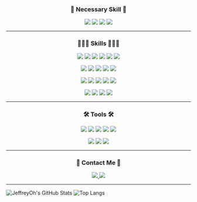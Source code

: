 <div align="center">
<h3 align="center">🧐 Necessary Skill 🧐</h3>
<p align="center">
  <img src="https://img.shields.io/badge/Kotlin-7F52FF?style=flat&logo=kotlin&logoColor=fff"/>
  <img src="https://img.shields.io/badge/Webflux-6DB33F?style=flat&logo=spring&logoColor=fff"/>
  <img src="https://img.shields.io/badge/Mongodb-47A248?style=flat&logo=mongodb&logoColor=fff"/>
  <img src="https://img.shields.io/badge/Redis-DC382D?style=flat&logo=redis&logoColor=fff"/>
</p>
<hr />
<h3 align="center">👩🏻‍💻 Skills 👩🏻‍💻</h3>
<p align="center">
  <img src="https://img.shields.io/badge/Java-e42c2d?style=flat"/>
  <img src="https://img.shields.io/badge/Spring Boot-6DB33F?style=flat&logo=springboot&logoColor=fff"/>
  <img src="https://img.shields.io/badge/Spring JPA-6DB33F?style=flat&logo=spring&logoColor=fff"/>
  <img src="https://img.shields.io/badge/Spring Cloud Config-6DB33F?style=flat&logo=spring&logoColor=fff"/>
  <img src="https://img.shields.io/badge/Querydsl-008DD1?style=flat"/>
  <img src="https://img.shields.io/badge/MySQL-4479A1?style=flat&logo=MySQL&logoColor=fff"/>
</p>
<p align="center">
  <img src="https://img.shields.io/badge/Jenkins-D24939?style=flat&logo=jenkins&logoColor=fff"/>
  <img src="https://img.shields.io/badge/Amazon S3-569A31?style=flat&logo=amazons3&logoColor=fff"/>
  <img src="https://img.shields.io/badge/Amazon EC2-FF9900?style=flat&logo=amazonec2&logoColor=fff"/>
  <img src="https://img.shields.io/badge/Amazon RDS-527FFF?style=flat&logo=amazonrds&logoColor=fff"/>
  <img src="https://img.shields.io/badge/Naver Cloud-03C75A?style=flat&logo=naver&logoColor=fff"/>
</p>
<p align="center">
  <img src="https://img.shields.io/badge/Apache Tomcat-F8DC75?style=flat&logo=apachetomcat&logoColor=fff"/>
  <img src="https://img.shields.io/badge/Nginx-009639?style=flat&logo=nginx&logoColor=fff"/>
  <img src="https://img.shields.io/badge/Ubuntu-E95420?style=flat&logo=ubuntu&logoColor=fff"/>
  <img src="https://img.shields.io/badge/CentOS-262577?style=flat&logo=centos&logoColor=fff"/>
  <img src="https://img.shields.io/badge/Docker-2496ED?style=flat&logo=docker&logoColor=fff"/>
</p>
<p align="center">
  <img src="https://img.shields.io/badge/Apache Kafka-231F20?style=flat&logo=apachekafka&logoColor=fff"/>
  <img src="https://img.shields.io/badge/Elastic Search-005571?style=flat&logo=elasticsearch&logoColor=fff"/>
  <img src="https://img.shields.io/badge/Logstash-005571?style=flat&logo=logstash&logoColor=fff"/>
  <img src="https://img.shields.io/badge/Kibana-005571?style=flat&logo=kibana&logoColor=fff"/>
</p>
<hr />
<h3 align="center">🛠 Tools 🛠</h3>
<p align="center">
  <img src="https://img.shields.io/badge/GitHub-181717?style=flat&logo=github&logoColor=fff"/>
  <img src="https://img.shields.io/badge/IntelliJ IDEA-000000?style=flat&logo=intellijidea&logoColor=fff"/>
  <img src="https://img.shields.io/badge/Slack-4A154B?style=flat&logo=slack&logoColor=fff"/>
  <img src="https://img.shields.io/badge/Notion-000000?style=flat&logo=notion&logoColor=fff"/>
  <img src="https://img.shields.io/badge/Postman-FF6C37?style=flat&logo=postman&logoColor=fff"/>
</p>
<p align="center">
  <img src="https://img.shields.io/badge/Jira-0052CC?style=flat&logo=jira&logoColor=fff"/>
  <img src="https://img.shields.io/badge/Bitbucket-0052CC?style=flat&logo=bitbucket&logoColor=fff"/>
  <img src="https://img.shields.io/badge/Sourcetree-0052CC?style=flat&logo=sourcetree&logoColor=fff"/>
</p>
<hr />
<h3 align="center">👋 Contact Me 👋</h3>
<p align="center">
  <a href="https://jeffrey-oh.tistory.com" target="_blank">
    <img src="https://img.shields.io/badge/Tistory-000000?style=flat&logo=tistory&logoColor=fff"/>
  </a>
  <a href="mailto:jeffreyoh121@gmail.com" target="_blank">
    <img src="https://img.shields.io/badge/jeffreyoh121@gmail.com-EA4335?style=flat&logo=gmail&logoColor=fff"/>
  </a>
</p>
<hr />
</div>

![JeffreyOh's GitHub Stats](https://github-readme-stats.vercel.app/api?username=jeffrey-oh&theme=dracula&show_icons=true)
![Top Langs](https://github-readme-stats.vercel.app/api/top-langs/?username=jeffrey-oh&layout=compact&theme=dracula)
